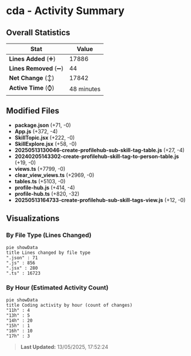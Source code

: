 # cda - Activity Summary 

## Overall Statistics

| Stat                   | Value                                                             |
| ---------------------- | ----------------------------------------------------------------- |
| **Lines Added** (➕)   | 17886                                          |
| **Lines Removed** (➖) | 44                                        |
| **Net Change** (↕)    | 17842                |
| **Active Time** (⌚)   | 48 minutes |


## Modified Files
- **package.json** (+71, -0)
- **App.js** (+372, -4)
- **SkillTopic.jsx** (+222, -0)
- **SkillExplore.jsx** (+58, -0)
- **20250513130046-create-profilehub-sub-skill-tag-table.js** (+27, -4)
- **20240205143302-create-profilehub-skill-tag-to-person-table.js** (+19, -0)
- **views.ts** (+7799, -0)
- **clear_view_views.ts** (+2969, -0)
- **tables.ts** (+5103, -0)
- **profile-hub.js** (+414, -4)
- **profile-hub.ts** (+820, -32)
- **20250513164733-create-profilehub-sub-skill-tags-view.js** (+12, -0)

## Visualizations

### By File Type (Lines Changed)

```mermaid
pie showData
title Lines changed by file type
".json" : 71
".js" : 856
".jsx" : 280
".ts" : 16723
```

### By Hour (Estimated Activity Count)

```mermaid
pie showData
title Coding activity by hour (count of changes)
"11h" : 4
"13h" : 5
"14h" : 20
"15h" : 1
"16h" : 10
"17h" : 3
```


> **Last Updated:** 13/05/2025, 17:52:24